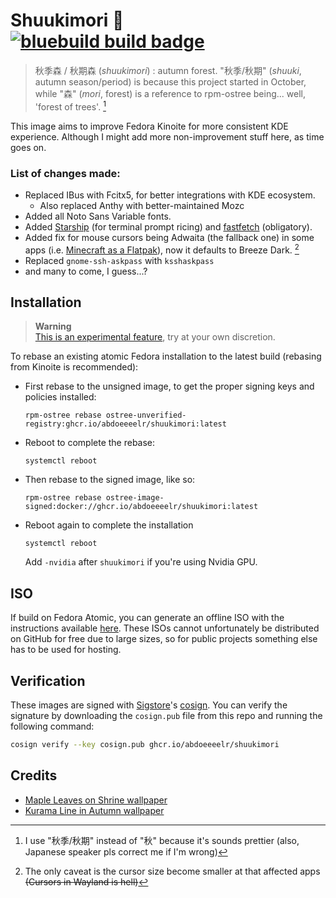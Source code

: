 # Shuukimori 🍂 &nbsp; [![bluebuild build badge](https://github.com/abdoeeeelr/shuukimori/actions/workflows/build.yml/badge.svg)](https://github.com/abdoeeeelr/shuukimori/actions/workflows/build.yml)

> 秋季森 / 秋期森 (_shuukimori_) : 
> autumn forest. "秋季/秋期" (_shuuki_, autumn season/period) is because this project started in October, while "森" (_mori_, forest) is a reference to rpm-ostree being... well, 'forest of trees'. [^1]
[^1]: I use "秋季/秋期" instead of "秋" because it's sounds prettier (also, Japanese speaker pls correct me if I'm wrong)

This image aims to improve Fedora Kinoite for more consistent KDE experience. Although I might add more non-improvement stuff here, as time goes on.

### List of changes made:
- Replaced IBus with Fcitx5, for better integrations with KDE ecosystem.
  - Also replaced Anthy with better-maintained Mozc
- Added all Noto Sans Variable fonts.
- Added [Starship](https://starship.rs) (for terminal prompt ricing) and [fastfetch](https://github.com/fastfetch-cli/fastfetch) (obligatory).
- Added fix for mouse cursors being Adwaita (the fallback one) in some apps (i.e. [Minecraft as a Flatpak](https://www.reddit.com/r/kde/comments/13ddktm/mouse_cursor_changing_when_over_some_apps_when/)), now it defaults to Breeze Dark. [^2]
- Replaced `gnome-ssh-askpass` with `ksshaskpass`
- and many to come, I guess...?

[^2]: The only caveat is the cursor size become smaller at that affected apps ~~(Cursors in Wayland is hell)~~

## Installation

> **Warning**  
> [This is an experimental feature](https://www.fedoraproject.org/wiki/Changes/OstreeNativeContainerStable), try at your own discretion.

To rebase an existing atomic Fedora installation to the latest build (rebasing from Kinoite is recommended):

- First rebase to the unsigned image, to get the proper signing keys and policies installed:
  ```
  rpm-ostree rebase ostree-unverified-registry:ghcr.io/abdoeeeelr/shuukimori:latest
  ```
- Reboot to complete the rebase:
  ```
  systemctl reboot
  ```
- Then rebase to the signed image, like so:
  ```
  rpm-ostree rebase ostree-image-signed:docker://ghcr.io/abdoeeeelr/shuukimori:latest
  ```
- Reboot again to complete the installation
  ```
  systemctl reboot
  ```

  Add `-nvidia` after `shuukimori` if you're using Nvidia GPU.

## ISO

If build on Fedora Atomic, you can generate an offline ISO with the instructions available [here](https://blue-build.org/learn/universal-blue/#fresh-install-from-an-iso). These ISOs cannot unfortunately be distributed on GitHub for free due to large sizes, so for public projects something else has to be used for hosting.

## Verification

These images are signed with [Sigstore](https://www.sigstore.dev/)'s [cosign](https://github.com/sigstore/cosign). You can verify the signature by downloading the `cosign.pub` file from this repo and running the following command:

```bash
cosign verify --key cosign.pub ghcr.io/abdoeeeelr/shuukimori
```

## Credits
- [Maple Leaves on Shrine wallpaper](https://unsplash.com/photos/red-leaves-on-gray-concrete-fence-w2CWOAij-q0)
- [Kurama Line in Autumn wallpaper](https://unsplash.com/photos/blue-train-in-the-middle-of-the-forest-0q9YhC5oZbY)
